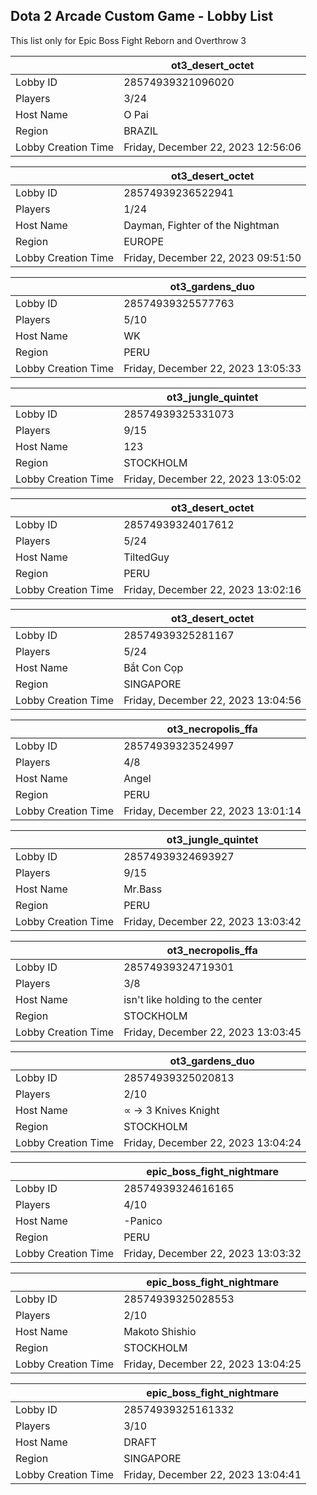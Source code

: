 ## Dota 2 Arcade Custom Game - Lobby List

This list only for Epic Boss Fight Reborn and Overthrow 3

|  | ot3_desert_octet |
| ------ | ------ |
| Lobby ID | 28574939321096020 |
| Players | 3/24 |
| Host Name | O Pai |
| Region | BRAZIL |
| Lobby Creation Time | Friday, December 22, 2023 12:56:06 |


|  | ot3_desert_octet |
| ------ | ------ |
| Lobby ID | 28574939236522941 |
| Players | 1/24 |
| Host Name | Dayman, Fighter of the Nightman |
| Region | EUROPE |
| Lobby Creation Time | Friday, December 22, 2023 09:51:50 |


|  | ot3_gardens_duo |
| ------ | ------ |
| Lobby ID | 28574939325577763 |
| Players | 5/10 |
| Host Name | WK |
| Region | PERU |
| Lobby Creation Time | Friday, December 22, 2023 13:05:33 |


|  | ot3_jungle_quintet |
| ------ | ------ |
| Lobby ID | 28574939325331073 |
| Players | 9/15 |
| Host Name | 123 |
| Region | STOCKHOLM |
| Lobby Creation Time | Friday, December 22, 2023 13:05:02 |


|  | ot3_desert_octet |
| ------ | ------ |
| Lobby ID | 28574939324017612 |
| Players | 5/24 |
| Host Name | TiltedGuy |
| Region | PERU |
| Lobby Creation Time | Friday, December 22, 2023 13:02:16 |


|  | ot3_desert_octet |
| ------ | ------ |
| Lobby ID | 28574939325281167 |
| Players | 5/24 |
| Host Name | Bắt Con Cọp |
| Region | SINGAPORE |
| Lobby Creation Time | Friday, December 22, 2023 13:04:56 |


|  | ot3_necropolis_ffa |
| ------ | ------ |
| Lobby ID | 28574939323524997 |
| Players | 4/8 |
| Host Name | Angel |
| Region | PERU |
| Lobby Creation Time | Friday, December 22, 2023 13:01:14 |


|  | ot3_jungle_quintet |
| ------ | ------ |
| Lobby ID | 28574939324693927 |
| Players | 9/15 |
| Host Name | Mr.Bass |
| Region | PERU |
| Lobby Creation Time | Friday, December 22, 2023 13:03:42 |


|  | ot3_necropolis_ffa |
| ------ | ------ |
| Lobby ID | 28574939324719301 |
| Players | 3/8 |
| Host Name | isn't like holding to the center |
| Region | STOCKHOLM |
| Lobby Creation Time | Friday, December 22, 2023 13:03:45 |


|  | ot3_gardens_duo |
| ------ | ------ |
| Lobby ID | 28574939325020813 |
| Players | 2/10 |
| Host Name | ∝  → 3 Knives Knight | |
| Region | STOCKHOLM |
| Lobby Creation Time | Friday, December 22, 2023 13:04:24 |


|  | epic_boss_fight_nightmare |
| ------ | ------ |
| Lobby ID | 28574939324616165 |
| Players | 4/10 |
| Host Name | -Panico |
| Region | PERU |
| Lobby Creation Time | Friday, December 22, 2023 13:03:32 |


|  | epic_boss_fight_nightmare |
| ------ | ------ |
| Lobby ID | 28574939325028553 |
| Players | 2/10 |
| Host Name | Makoto Shishio |
| Region | STOCKHOLM |
| Lobby Creation Time | Friday, December 22, 2023 13:04:25 |


|  | epic_boss_fight_nightmare |
| ------ | ------ |
| Lobby ID | 28574939325161332 |
| Players | 3/10 |
| Host Name | DRAFT |
| Region | SINGAPORE |
| Lobby Creation Time | Friday, December 22, 2023 13:04:41 |


